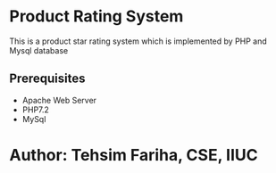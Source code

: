 # Product Rating System

This is a product star rating system which is implemented by PHP and Mysql database 


## Prerequisites

* Apache Web Server
* PHP7.2
* MySql

# Author: Tehsim Fariha, CSE, IIUC
